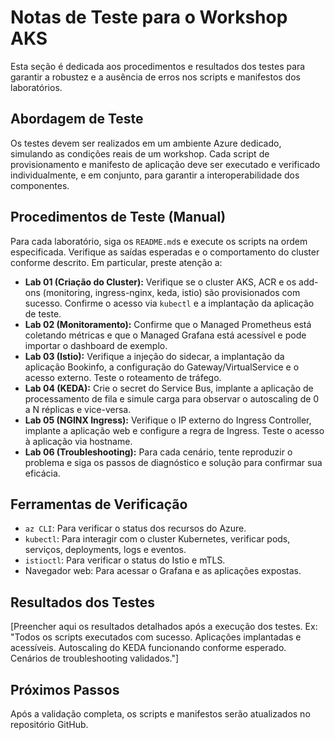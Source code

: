 # Notas de Teste para o Workshop AKS

Esta seção é dedicada aos procedimentos e resultados dos testes para garantir a robustez e a ausência de erros nos scripts e manifestos dos laboratórios.

## Abordagem de Teste

Os testes devem ser realizados em um ambiente Azure dedicado, simulando as condições reais de um workshop. Cada script de provisionamento e manifesto de aplicação deve ser executado e verificado individualmente, e em conjunto, para garantir a interoperabilidade dos componentes.

## Procedimentos de Teste (Manual)

Para cada laboratório, siga os `README.md`s e execute os scripts na ordem especificada. Verifique as saídas esperadas e o comportamento do cluster conforme descrito. Em particular, preste atenção a:

*   **Lab 01 (Criação do Cluster):** Verifique se o cluster AKS, ACR e os add-ons (monitoring, ingress-nginx, keda, istio) são provisionados com sucesso. Confirme o acesso via `kubectl` e a implantação da aplicação de teste.
*   **Lab 02 (Monitoramento):** Confirme que o Managed Prometheus está coletando métricas e que o Managed Grafana está acessível e pode importar o dashboard de exemplo.
*   **Lab 03 (Istio):** Verifique a injeção do sidecar, a implantação da aplicação Bookinfo, a configuração do Gateway/VirtualService e o acesso externo. Teste o roteamento de tráfego.
*   **Lab 04 (KEDA):** Crie o secret do Service Bus, implante a aplicação de processamento de fila e simule carga para observar o autoscaling de 0 a N réplicas e vice-versa.
*   **Lab 05 (NGINX Ingress):** Verifique o IP externo do Ingress Controller, implante a aplicação web e configure a regra de Ingress. Teste o acesso à aplicação via hostname.
*   **Lab 06 (Troubleshooting):** Para cada cenário, tente reproduzir o problema e siga os passos de diagnóstico e solução para confirmar sua eficácia.

## Ferramentas de Verificação

*   `az CLI`: Para verificar o status dos recursos do Azure.
*   `kubectl`: Para interagir com o cluster Kubernetes, verificar pods, serviços, deployments, logs e eventos.
*   `istioctl`: Para verificar o status do Istio e mTLS.
*   Navegador web: Para acessar o Grafana e as aplicações expostas.

## Resultados dos Testes

[Preencher aqui os resultados detalhados após a execução dos testes. Ex: "Todos os scripts executados com sucesso. Aplicações implantadas e acessíveis. Autoscaling do KEDA funcionando conforme esperado. Cenários de troubleshooting validados."]

## Próximos Passos

Após a validação completa, os scripts e manifestos serão atualizados no repositório GitHub.
